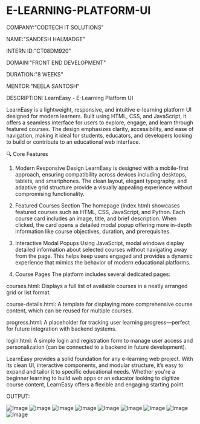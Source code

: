 # E-LEARNING-PLATFORM-UI

COMPANY:"CODTECH IT SOLUTIONS"

NAME:"SANDESH HALMADGE"

INTERN ID:"CT08DM920"

DOMAIN:"FRONT END DEVELOPMENT"

DURATION:"8 WEEKS"

MENTOR:"NEELA SANTOSH"

DESCRIPTION:
LearnEasy - E-Learning Platform UI

LearnEasy is a lightweight, responsive, and intuitive e-learning platform UI designed for modern learners. Built using HTML, CSS, and JavaScript, it offers a seamless interface for users to explore, engage, and learn through featured courses. The design emphasizes clarity, accessibility, and ease of navigation, making it ideal for students, educators, and developers looking to build or contribute to an educational web interface.

🔍 Core Features
1. Modern Responsive Design
LearnEasy is designed with a mobile-first approach, ensuring compatibility across devices including desktops, tablets, and smartphones. The clean layout, elegant typography, and adaptive grid structure provide a visually appealing experience without compromising functionality.

2. Featured Courses Section
The homepage (index.html) showcases featured courses such as HTML, CSS, JavaScript, and Python. Each course card includes an image, title, and brief description. When clicked, the card opens a detailed modal popup offering more in-depth information like course objectives, duration, and prerequisites.

3. Interactive Modal Popups
Using JavaScript, modal windows display detailed information about selected courses without navigating away from the page. This helps keep users engaged and provides a dynamic experience that mimics the behavior of modern educational platforms.

4. Course Pages
The platform includes several dedicated pages:

courses.html: Displays a full list of available courses in a neatly arranged grid or list format.

course-details.html: A template for displaying more comprehensive course content, which can be reused for multiple courses.

progress.html: A placeholder for tracking user learning progress—perfect for future integration with backend systems.

login.html: A simple login and registration form to manage user access and personalization (can be connected to a backend in future development).

LearnEasy provides a solid foundation for any e-learning web project. With its clean UI, interactive components, and modular structure, it’s easy to expand and tailor it to specific educational needs. Whether you're a beginner learning to build web apps or an educator looking to digitize course content, LearnEasy offers a flexible and engaging starting point.


OUTPUT:


![Image](https://github.com/user-attachments/assets/d97dac3e-ade9-44d1-8b26-f1aabe28f2df)
![Image](https://github.com/user-attachments/assets/ae8360ae-1115-4e4c-aca9-7ed9c92e5d33)
![Image](https://github.com/user-attachments/assets/af3a8af9-1444-440b-9011-c0ca7c56df0d)
![Image](https://github.com/user-attachments/assets/fa1fb77a-3d1d-4f25-abd6-6af0adb450e8)
![Image](https://github.com/user-attachments/assets/dd97f3e7-a706-4278-a67b-2ed63b389d14)
![Image](https://github.com/user-attachments/assets/01c607a7-9219-4a64-aee4-c55537800e82)
![Image](https://github.com/user-attachments/assets/14165013-5f9c-4592-94ac-12792cc13bf0)
![Image](https://github.com/user-attachments/assets/34ca2d67-4e7b-4909-b805-0a6262c57d5d)
![Image](https://github.com/user-attachments/assets/9a3ed9b8-a8b8-468c-ac8c-c7a87c3dbcc9)
